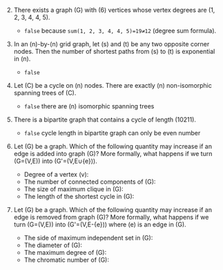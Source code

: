 2) There exists a graph \(G\) with \(6\) vertices whose vertex degrees are \(1, 2, 3, 4, 4, 5\).
    - `false` because `sum(1, 2, 3, 4, 4, 5)=19≠12` (degree sum formula).

3) In an \(n\)-by-\(n\) grid graph, let \(s\) and \(t\) be any two opposite corner nodes. Then the number of shortest paths from \(s\) to \(t\) is exponential in \(n\).
    - `false`

4) Let \(C\) be a cycle on \(n\) nodes. There are exactly \(n\) non-isomorphic spanning trees of \(C\).
    - `false` there are \(n\) isomorphic spanning trees

5) There is a bipartite graph that contains a cycle of length \(10211\).
    - `false` cycle length in bipartite graph can only be even number

6) Let \(G\) be a graph. Which of the following quantity may increase if an edge is added into graph \(G\)? More formally, what happens if we turn \(G=(V,E)\) into \(G'=(V,E∪\{e\})\).
    - Degree of a vertex \(v\):
    - The number of connected components of \(G\):
    - The size of maximum clique in \(G\):
    - The length of the shortest cycle in \(G\):

7) Let \(G\) be a graph. Which of the following quantity may increase if an edge is removed from graph \(G\)? More formally, what happens if we turn \(G=(V,E)\) into \(G'=(V,E-\{e\})\) where \(e\) is an edge in \(G\).
    - The side of maximum independent set in \(G\):
    - The diameter of \(G\):
    - The maximum degree of \(G\):
    - The chromatic number of \(G\):
